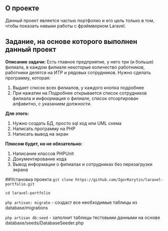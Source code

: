 ## О проекте
Данный проект является частью портфолио и его цель только в том, чтобы показать навыки работы с фрэймворком Laravel.
## Задание, на основе которого выполнен данный проект
**Описание задачи:**
Есть главное предприятие, у него три (и больше) филиала, в каждом филиале некоторые количество работников, работники делятся на ИТР и рядовых сотрудников. 
Нужно сделать программу, которая:
1. Выдает список всех филиалов, у каждого кнопка подробнее
2. При нажатии на Подробнее открывается список сотрудников филиала и инфоормация о филиале, список отсортирован алфавитно, с указанием должности. 

**Для этого:**
1. Нужно создать БД,  просто sql код или UML схема
2. Написать программу на PHP
3. Написать вывод на экран

**Плюсом будет, но не обязательно:**
1. Написание классов PHPUnit 
2. Документирование кода
3. Вывод информации о филиалах и сотрудниках без перезагрузки экрана

##Установка проекта
`git clone https://github.com/IgorKorytin/laravel-portfolio.git`

`cd laravel-portfolio`

`php artisan: migrate` - создаст все необходимые таблицы из database/migrations 

`php artisan db:seed` - заполнит таблицы тестовыми данными на основе database/seeds/DatabaseSeeder.php


